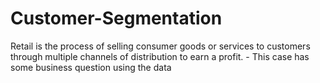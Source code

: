 # Customer-Segmentation
Retail is the process of selling consumer goods or services to customers  through multiple channels of distribution to earn a profit. - This case has some  business question using the data
